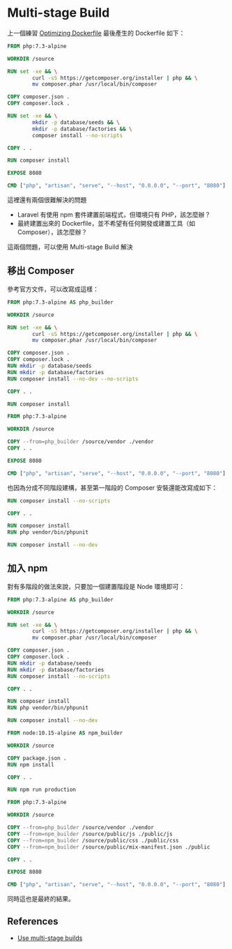 # Multi-stage Build

上一個練習 [Optimizing Dockerfile](exercises-22-optimizing-dockerfile.md) 最後產生的 Dockerfile 如下：

```dockerfile
FROM php:7.3-alpine

WORKDIR /source

RUN set -xe && \
        curl -sS https://getcomposer.org/installer | php && \
        mv composer.phar /usr/local/bin/composer

COPY composer.json .
COPY composer.lock .

RUN set -xe && \
        mkdir -p database/seeds && \
        mkdir -p database/factories && \
        composer install --no-scripts

COPY . .

RUN composer install

EXPOSE 8080

CMD ["php", "artisan", "serve", "--host", "0.0.0.0", "--port", "8080"]
```

這裡還有兩個很難解決的問題

* Laravel 有使用 npm 套件建置前端程式，但環境只有 PHP，該怎麼辦？
* 最終建置出來的 Dockerfile，並不希望有任何開發或建置工具（如 Composer），該怎麼辦？

這兩個問題，可以使用 Multi-stage Build 解決

## 移出 Composer 

參考官方文件，可以改寫成這樣：

```dockerfile
FROM php:7.3-alpine AS php_builder

WORKDIR /source

RUN set -xe && \
        curl -sS https://getcomposer.org/installer | php && \
        mv composer.phar /usr/local/bin/composer

COPY composer.json .
COPY composer.lock .
RUN mkdir -p database/seeds
RUN mkdir -p database/factories
RUN composer install --no-dev --no-scripts

COPY . .

RUN composer install

FROM php:7.3-alpine

WORKDIR /source

COPY --from=php_builder /source/vendor ./vendor 
COPY . .

EXPOSE 8080

CMD ["php", "artisan", "serve", "--host", "0.0.0.0", "--port", "8080"]
```

也因為分成不同階段建構，甚至第一階段的 Composer 安裝還能改寫成如下：

```dockerfile
RUN composer install --no-scripts

COPY . .

RUN composer install
RUN php vendor/bin/phpunit

RUN composer install --no-dev
```

## 加入 npm

對有多階段的做法來說，只要加一個建置階段是 Node 環境即可：

```dockerfile
FROM php:7.3-alpine AS php_builder

WORKDIR /source

RUN set -xe && \
        curl -sS https://getcomposer.org/installer | php && \
        mv composer.phar /usr/local/bin/composer

COPY composer.json .
COPY composer.lock .
RUN mkdir -p database/seeds
RUN mkdir -p database/factories
RUN composer install --no-scripts

COPY . .

RUN composer install
RUN php vendor/bin/phpunit

RUN composer install --no-dev

FROM node:10.15-alpine AS npm_builder

WORKDIR /source

COPY package.json .
RUN npm install

COPY . .

RUN npm run production

FROM php:7.3-alpine

WORKDIR /source

COPY --from=php_builder /source/vendor ./vendor
COPY --from=npm_builder /source/public/js ./public/js
COPY --from=npm_builder /source/public/css ./public/css
COPY --from=npm_builder /source/public/mix-manifest.json ./public

COPY . .

EXPOSE 8080

CMD ["php", "artisan", "serve", "--host", "0.0.0.0", "--port", "8080"]
```

同時這也是最終的結果。

## References

* [Use multi-stage builds](https://docs.docker.com/develop/develop-images/multistage-build/)

